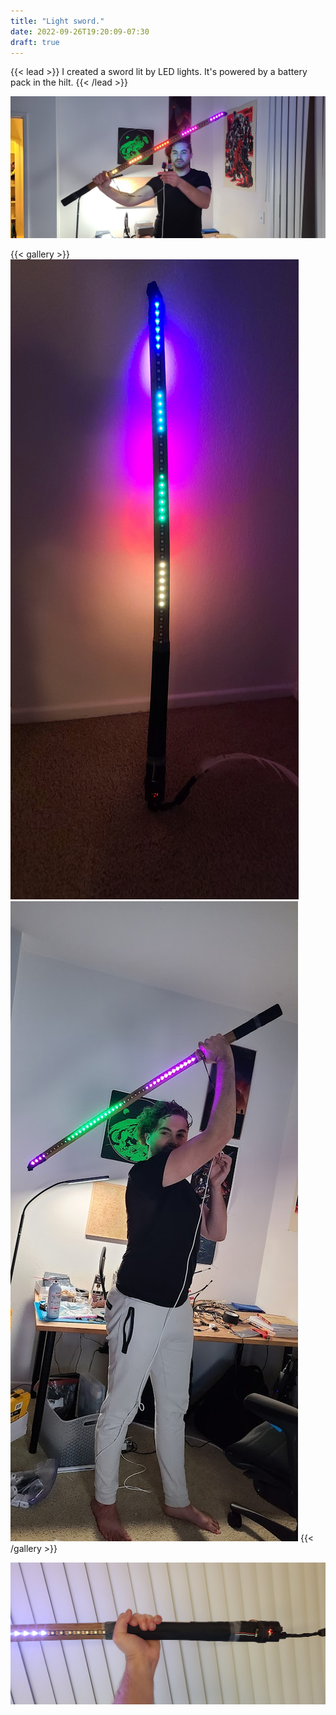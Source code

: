 ```yaml
---
title: "Light sword."
date: 2022-09-26T19:20:09-07:30
draft: true
---
```


{{< lead >}}
I created a sword lit by LED lights. It's powered by a battery pack in the hilt.
{{< /lead >}}

<img src="featured.jpg" class="grid-w99" />

{{< gallery >}}
<img src="20220926_200930.jpg" class="grid-w66" />
<img src="20220926_185853.jpg" class="grid-w33" />
{{< /gallery >}}

<img src="20220926_200456.jpg" class="grid-w99" />
